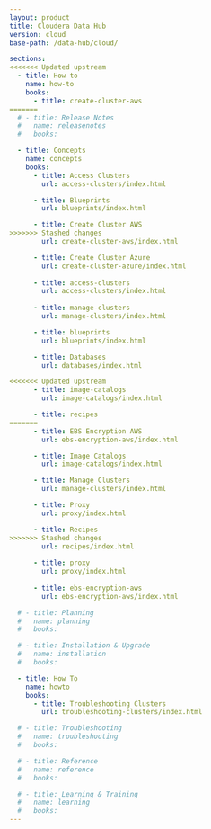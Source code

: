 ```yaml
---
layout: product
title: Cloudera Data Hub
version: cloud
base-path: /data-hub/cloud/

sections:
<<<<<<< Updated upstream
  - title: How to
    name: how-to
    books:
      - title: create-cluster-aws
=======
  # - title: Release Notes
  #   name: releasenotes
  #   books:

  - title: Concepts
    name: concepts
    books:
      - title: Access Clusters
        url: access-clusters/index.html

      - title: Blueprints
        url: blueprints/index.html

      - title: Create Cluster AWS
>>>>>>> Stashed changes
        url: create-cluster-aws/index.html

      - title: Create Cluster Azure
        url: create-cluster-azure/index.html
  
      - title: access-clusters
        url: access-clusters/index.html
        
      - title: manage-clusters
        url: manage-clusters/index.html

      - title: blueprints
        url: blueprints/index.html

      - title: Databases
        url: databases/index.html

<<<<<<< Updated upstream
      - title: image-catalogs
        url: image-catalogs/index.html

      - title: recipes
=======
      - title: EBS Encryption AWS
        url: ebs-encryption-aws/index.html

      - title: Image Catalogs
        url: image-catalogs/index.html

      - title: Manage Clusters
        url: manage-clusters/index.html

      - title: Proxy
        url: proxy/index.html

      - title: Recipes
>>>>>>> Stashed changes
        url: recipes/index.html
              
      - title: proxy
        url: proxy/index.html
        
      - title: ebs-encryption-aws
        url: ebs-encryption-aws/index.html

  # - title: Planning
  #   name: planning
  #   books:

  # - title: Installation & Upgrade
  #   name: installation
  #   books:

  - title: How To
    name: howto
    books:
      - title: Troubleshooting Clusters
        url: troubleshooting-clusters/index.html

  # - title: Troubleshooting
  #   name: troubleshooting
  #   books:

  # - title: Reference
  #   name: reference
  #   books:

  # - title: Learning & Training
  #   name: learning
  #   books:
---
```

